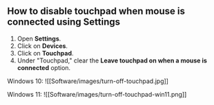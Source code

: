 
## How to disable touchpad when mouse is connected using Settings

1.  Open **Settings**.
2.  Click on **Devices**.
3.  Click on **Touchpad**.
4.  Under "Touchpad," clear the **Leave touchpad on when a mouse is connected** option.

Windows 10:
![[Software/images/turn-off-touchpad.jpg]]

Windows 11:
![[Software/images/turn-off-touchpad-win11.png]]